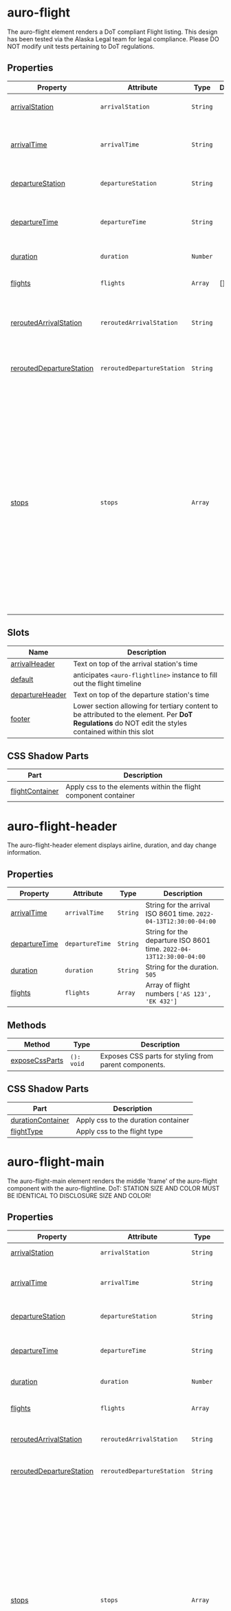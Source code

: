 <!-- AURO-GENERATED-CONTENT:START (FILE:src=./../docs/api.md) -->
<!-- The below content is automatically added from ./../docs/api.md -->

# auro-flight

The auro-flight element renders a DoT compliant Flight listing.
This design has been tested via the Alaska Legal team for legal compliance.
Please DO NOT modify unit tests pertaining to DoT regulations.

## Properties

| Property                   | Attribute                  | Type     | Default | Description                                      |
|----------------------------|----------------------------|----------|---------|--------------------------------------------------|
| [arrivalStation](#arrivalStation)           | `arrivalStation`           | `String` |         | String for the arrival station. `PVD`            |
| [arrivalTime](#arrivalTime)              | `arrivalTime`              | `String` |         | String for the arrival ISO 8601 time. `2022-04-13T12:30:00-04:00` |
| [departureStation](#departureStation)         | `departureStation`         | `String` |         | String for the departure station. `SEA`          |
| [departureTime](#departureTime)            | `departureTime`            | `String` |         | String for the departure ISO 8601 time. `2022-04-13T12:30:00-04:00` |
| [duration](#duration)                 | `duration`                 | `Number` |         | String for the duration. `505`                   |
| [flights](#flights)                  | `flights`                  | `Array`  | []      | Array of flight numbers `['AS 123', 'EK 432']`   |
| [reroutedArrivalStation](#reroutedArrivalStation)   | `reroutedArrivalStation`   | `String` |         | String for the new arrival station for rerouted flights. `AVP` |
| [reroutedDepartureStation](#reroutedDepartureStation) | `reroutedDepartureStation` | `String` |         | String for the new departure station for rerouted flights. `PDX` |
| [stops](#stops)                    | `stops`                    | `Array`  |         | Array of objects representing stopovers or layovers: "isStopover": bool, "arrivalStation": string, "duration": string ["123hr 123m"] (layover only). This content will not be used in the UI, but only constructs the a11y conversational phrase for screen readers and has no effect on the `auro-flight-segment` content. |

## Slots

| Name              | Description                                      |
|-------------------|--------------------------------------------------|
| [arrivalHeader](#arrivalHeader)   | Text on top of the arrival station's time        |
| [default](#default)         | anticipates `<auro-flightline>` instance to fill out the flight timeline |
| [departureHeader](#departureHeader) | Text on top of the departure station's time      |
| [footer](#footer)          | Lower section allowing for tertiary content to be attributed to the element. Per **DoT Regulations** do NOT edit the styles contained within this slot |

## CSS Shadow Parts

| Part              | Description                                      |
|-------------------|--------------------------------------------------|
| [flightContainer](#flightContainer) | Apply css to the elements within the flight component container |

# auro-flight-header

The auro-flight-header element displays airline, duration, and day change information.

## Properties

| Property        | Attribute       | Type     | Description                                      |
|-----------------|-----------------|----------|--------------------------------------------------|
| [arrivalTime](#arrivalTime)   | `arrivalTime`   | `String` | String for the arrival ISO 8601 time. `2022-04-13T12:30:00-04:00` |
| [departureTime](#departureTime) | `departureTime` | `String` | String for the departure ISO 8601 time. `2022-04-13T12:30:00-04:00` |
| [duration](#duration)      | `duration`      | `String` | String for the duration. `505`                   |
| [flights](#flights)       | `flights`       | `Array`  | Array of flight numbers `['AS 123', 'EK 432']`   |

## Methods

| Method           | Type       | Description                                      |
|------------------|------------|--------------------------------------------------|
| [exposeCssParts](#exposeCssParts) | `(): void` | Exposes CSS parts for styling from parent components. |

## CSS Shadow Parts

| Part                | Description                         |
|---------------------|-------------------------------------|
| [durationContainer](#durationContainer) | Apply css to the duration container |
| [flightType](#flightType)        | Apply css to the flight type        |

# auro-flight-main

The auro-flight-main element renders the middle 'frame' of the auro-flight component with the auro-flightline.
DoT: STATION SIZE AND COLOR MUST BE IDENTICAL TO DISCLOSURE SIZE AND COLOR!

## Properties

| Property                   | Attribute                  | Type     | Default                               | Description                                      |
|----------------------------|----------------------------|----------|---------------------------------------|--------------------------------------------------|
| [arrivalStation](#arrivalStation)           | `arrivalStation`           | `String` |                                       | Station of arrival, e.g. `SEA`                   |
| [arrivalTime](#arrivalTime)              | `arrivalTime`              | `String` |                                       | ISO 8601 time of arrival, e.g. `2022-04-13T12:30:00-04:00` |
| [departureStation](#departureStation)         | `departureStation`         | `String` |                                       | Station of departure, e.g. `PVD`                 |
| [departureTime](#departureTime)            | `departureTime`            | `String` |                                       | ISO 8601 time of departure, e.g. `2022-04-13T12:30:00-04:00` |
| [duration](#duration)                 | `duration`                 | `Number` |                                       | String for the duration. `505`                   |
| [flights](#flights)                  | `flights`                  | `Array`  |                                       | Array of flight numbers `['AS 123', 'EK 432']`   |
| [reroutedArrivalStation](#reroutedArrivalStation)   | `reroutedArrivalStation`   | `String` |                                       | Station of rerouted arrival, e.g. `AVP`          |
| [reroutedDepartureStation](#reroutedDepartureStation) | `reroutedDepartureStation` | `String` |                                       | Station of rerouted departure, e.g. `PDX`        |
| [stops](#stops)                    | `stops`                    | `Array`  |                                       | Array of objects representing stopovers or layovers: "isStopover": bool, "arrivalStation": string, "duration": string ["123hr 123m"] (layover only). This content will not be used in the UI, but only constructs the a11y conversational phrase for screen readers and has no effect on the `auro-flight-segment` content. |
| [template](#template)                 |                            | `object` | {}                                    |                                                  |
| [timeTemplate](#timeTemplate)             |                            | `object` | {"hour":"2-digit","minute":"2-digit"} | Time template object used by convertTime() method. |

## Methods

| Method           | Type       | Description                                      |
|------------------|------------|--------------------------------------------------|
| [exposeCssParts](#exposeCssParts) | `(): void` | Exposes CSS parts for styling from parent components. |

## Slots

| Name      | Description                                   |
|-----------|-----------------------------------------------|
| [default](#default) | anticipates `<auro-flight-segment>` instances |

## CSS Shadow Parts

| Part                 | Description                                      |
|----------------------|--------------------------------------------------|
| [arrivalContainer](#arrivalContainer)   | Apply css to the elements within the arrival container |
| [arrivalStation](#arrivalStation)     | Apply css to the elements to the arrival station |
| [arrivalTime](#arrivalTime)        | Apply css to the elements to the arrival time    |
| [departureContainer](#departureContainer) | Apply css to the elements within the departure container |
| [departureStation](#departureStation)   | Apply css to the elements to the departure station |
| [departureTime](#departureTime)      | Apply css to the elements to the departure time  |
<!-- AURO-GENERATED-CONTENT:END -->

## API Examples

### Basic

<div class="exampleWrapper">
  <!-- AURO-GENERATED-CONTENT:START (FILE:src=./../apiExamples/basic.html) -->
  <!-- The below content is automatically added from ./../apiExamples/basic.html -->
  <auro-flight
    flights='["AS 1436"]'
    duration="161"
    departureTime="2022-07-13T12:15:00-07:00"
    departureStation="SEA"
    arrivalTime="2022-07-13T14:56:00-07:00"
    arrivalStation="LAX">
    <auro-flightline></auro-flightline>
  </auro-flight>
  <!-- AURO-GENERATED-CONTENT:END -->
</div>
<auro-accordion alignRight>
  <span slot="trigger">See code</span>
<!-- AURO-GENERATED-CONTENT:START (CODE:src=./../apiExamples/basic.html) -->
<!-- The below code snippet is automatically added from ./../apiExamples/basic.html -->

```html
<auro-flight
  flights='["AS 1436"]'
  duration="161"
  departureTime="2022-07-13T12:15:00-07:00"
  departureStation="SEA"
  arrivalTime="2022-07-13T14:56:00-07:00"
  arrivalStation="LAX">
  <auro-flightline></auro-flightline>
</auro-flight>
```
<!-- AURO-GENERATED-CONTENT:END -->
</auro-accordion>

### Attribute Examples

#### <a name="attributeName"></a>`attributeName`<a href="#" style="float: right; font-size: 1rem; font-weight: 100;">back to top</a>
Explanation and use description.

<div class="exampleWrapper">
  <!-- AURO-GENERATED-CONTENT:START (FILE:src=./../apiExamples/basic.html) -->
  <!-- The below content is automatically added from ./../apiExamples/basic.html -->
  <auro-flight
    flights='["AS 1436"]'
    duration="161"
    departureTime="2022-07-13T12:15:00-07:00"
    departureStation="SEA"
    arrivalTime="2022-07-13T14:56:00-07:00"
    arrivalStation="LAX">
    <auro-flightline></auro-flightline>
  </auro-flight>
  <!-- AURO-GENERATED-CONTENT:END -->
</div>
<auro-accordion alignRight>
  <span slot="trigger">See code</span>
<!-- AURO-GENERATED-CONTENT:START (CODE:src=./../apiExamples/basic.html) -->
<!-- The below code snippet is automatically added from ./../apiExamples/basic.html -->

```html
<auro-flight
  flights='["AS 1436"]'
  duration="161"
  departureTime="2022-07-13T12:15:00-07:00"
  departureStation="SEA"
  arrivalTime="2022-07-13T14:56:00-07:00"
  arrivalStation="LAX">
  <auro-flightline></auro-flightline>
</auro-flight>
```
<!-- AURO-GENERATED-CONTENT:END -->
</auro-accordion>

### Property Examples

#### <a name="propertyName"></a>`propertyName`<a href="#" style="float: right; font-size: 1rem; font-weight: 100;">back to top</a>
Explanation and use description.

<div class="exampleWrapper">
  <!-- AURO-GENERATED-CONTENT:START (FILE:src=./../apiExamples/basic.html) -->
  <!-- The below content is automatically added from ./../apiExamples/basic.html -->
  <auro-flight
    flights='["AS 1436"]'
    duration="161"
    departureTime="2022-07-13T12:15:00-07:00"
    departureStation="SEA"
    arrivalTime="2022-07-13T14:56:00-07:00"
    arrivalStation="LAX">
    <auro-flightline></auro-flightline>
  </auro-flight>
  <!-- AURO-GENERATED-CONTENT:END -->
</div>
<auro-accordion alignRight>
  <span slot="trigger">See code</span>
<!-- AURO-GENERATED-CONTENT:START (CODE:src=./../apiExamples/basic.html) -->
<!-- The below code snippet is automatically added from ./../apiExamples/basic.html -->

```html
<auro-flight
  flights='["AS 1436"]'
  duration="161"
  departureTime="2022-07-13T12:15:00-07:00"
  departureStation="SEA"
  arrivalTime="2022-07-13T14:56:00-07:00"
  arrivalStation="LAX">
  <auro-flightline></auro-flightline>
</auro-flight>
```
<!-- AURO-GENERATED-CONTENT:END -->
</auro-accordion>

### Method Examples

#### <a name="methodName"></a>`methodName`<a href="#" style="float: right; font-size: 1rem; font-weight: 100;">back to top</a>
Explanation and use description.

<div class="exampleWrapper">
  <!-- AURO-GENERATED-CONTENT:START (FILE:src=./../apiExamples/basic.html) -->
  <!-- The below content is automatically added from ./../apiExamples/basic.html -->
  <auro-flight
    flights='["AS 1436"]'
    duration="161"
    departureTime="2022-07-13T12:15:00-07:00"
    departureStation="SEA"
    arrivalTime="2022-07-13T14:56:00-07:00"
    arrivalStation="LAX">
    <auro-flightline></auro-flightline>
  </auro-flight>
  <!-- AURO-GENERATED-CONTENT:END -->
</div>
<auro-accordion alignRight>
  <span slot="trigger">See code</span>
<!-- AURO-GENERATED-CONTENT:START (CODE:src=./../apiExamples/basic.html) -->
<!-- The below code snippet is automatically added from ./../apiExamples/basic.html -->

```html
<auro-flight
  flights='["AS 1436"]'
  duration="161"
  departureTime="2022-07-13T12:15:00-07:00"
  departureStation="SEA"
  arrivalTime="2022-07-13T14:56:00-07:00"
  arrivalStation="LAX">
  <auro-flightline></auro-flightline>
</auro-flight>
```
<!-- AURO-GENERATED-CONTENT:END -->
</auro-accordion>

### Event Examples

#### <a name="eventName"></a>`eventName`<a href="#" style="float: right; font-size: 1rem; font-weight: 100;">back to top</a>
Explanation and use description.

<div class="exampleWrapper">
  <!-- AURO-GENERATED-CONTENT:START (FILE:src=./../apiExamples/basic.html) -->
  <!-- The below content is automatically added from ./../apiExamples/basic.html -->
  <auro-flight
    flights='["AS 1436"]'
    duration="161"
    departureTime="2022-07-13T12:15:00-07:00"
    departureStation="SEA"
    arrivalTime="2022-07-13T14:56:00-07:00"
    arrivalStation="LAX">
    <auro-flightline></auro-flightline>
  </auro-flight>
  <!-- AURO-GENERATED-CONTENT:END -->
</div>
<auro-accordion alignRight>
  <span slot="trigger">See code</span>
<!-- AURO-GENERATED-CONTENT:START (CODE:src=./../apiExamples/basic.html) -->
<!-- The below code snippet is automatically added from ./../apiExamples/basic.html -->

```html
<auro-flight
  flights='["AS 1436"]'
  duration="161"
  departureTime="2022-07-13T12:15:00-07:00"
  departureStation="SEA"
  arrivalTime="2022-07-13T14:56:00-07:00"
  arrivalStation="LAX">
  <auro-flightline></auro-flightline>
</auro-flight>
```
<!-- AURO-GENERATED-CONTENT:END -->
</auro-accordion>

### Slot Examples

#### <a name="slotName"></a>`slotName`<a href="#" style="float: right; font-size: 1rem; font-weight: 100;">back to top</a>
Explanation and use description.

<div class="exampleWrapper">
  <!-- AURO-GENERATED-CONTENT:START (FILE:src=./../apiExamples/basic.html) -->
  <!-- The below content is automatically added from ./../apiExamples/basic.html -->
  <auro-flight
    flights='["AS 1436"]'
    duration="161"
    departureTime="2022-07-13T12:15:00-07:00"
    departureStation="SEA"
    arrivalTime="2022-07-13T14:56:00-07:00"
    arrivalStation="LAX">
    <auro-flightline></auro-flightline>
  </auro-flight>
  <!-- AURO-GENERATED-CONTENT:END -->
</div>
<auro-accordion alignRight>
  <span slot="trigger">See code</span>
<!-- AURO-GENERATED-CONTENT:START (CODE:src=./../apiExamples/basic.html) -->
<!-- The below code snippet is automatically added from ./../apiExamples/basic.html -->

```html
<auro-flight
  flights='["AS 1436"]'
  duration="161"
  departureTime="2022-07-13T12:15:00-07:00"
  departureStation="SEA"
  arrivalTime="2022-07-13T14:56:00-07:00"
  arrivalStation="LAX">
  <auro-flightline></auro-flightline>
</auro-flight>
```
<!-- AURO-GENERATED-CONTENT:END -->
</auro-accordion>

### CSS Shadow Parts Example

Use css part of `arrivalTime`, `arrivalStation`, `departureTime`, `departureStation`, `durationContainer`, `flightType` to customize their fonts.

<div class="exampleWrapper">
  <!-- AURO-GENERATED-CONTENT:START (FILE:src=./../apiExamples/customizeFont.html) -->
  <!-- The below content is automatically added from ./../apiExamples/customizeFont.html -->
  <auro-flight
    id="customizeFont"
    flights='["AS 1436"]'
    duration="161"
    departureTime="2022-07-13T12:15:00-07:00"
    departureStation="SEA"
    arrivalTime="2022-07-13T14:56:00-07:00"
    arrivalStation="LAX">
    <auro-flightline></auro-flightline>
  </auro-flight>
  <style>
    #customizeFont::part(arrivalTime) {
      font-size: 2rem;
      font-weight: bolder;
    }
    #customizeFont::part(departureTime) {
      font-size: 1.8rem;
    }
    #customizeFont::part(arrivalStation) {
      color: red;
    }
    #customizeFont::part(departureStation) {
      color: blue;
    }
    #customizeFont::part(durationContainer) {
      color: orange;
    }
    #customizeFont::part(flightType) {
      color: green;
    }
  </style>
  <!-- AURO-GENERATED-CONTENT:END -->
</div>
<auro-accordion alignRight>
  <span slot="trigger">See code</span>
<!-- AURO-GENERATED-CONTENT:START (CODE:src=./../apiExamples/customizeFont.html) -->
<!-- The below code snippet is automatically added from ./../apiExamples/customizeFont.html -->

```html
<auro-flight
  id="customizeFont"
  flights='["AS 1436"]'
  duration="161"
  departureTime="2022-07-13T12:15:00-07:00"
  departureStation="SEA"
  arrivalTime="2022-07-13T14:56:00-07:00"
  arrivalStation="LAX">
  <auro-flightline></auro-flightline>
</auro-flight>
<style>
  #customizeFont::part(arrivalTime) {
    font-size: 2rem;
    font-weight: bolder;
  }
  #customizeFont::part(departureTime) {
    font-size: 1.8rem;
  }
  #customizeFont::part(arrivalStation) {
    color: red;
  }
  #customizeFont::part(departureStation) {
    color: blue;
  }
  #customizeFont::part(durationContainer) {
    color: orange;
  }
  #customizeFont::part(flightType) {
    color: green;
  }
</style>
```
<!-- AURO-GENERATED-CONTENT:END -->
</auro-accordion>

### Theme Support

The component may be restyled using the following code sample and changing the values of the following token(s).

<!-- AURO-GENERATED-CONTENT:START (CODE:src=./../src/tokens.scss) -->
<!-- The below code snippet is automatically added from ./../src/tokens.scss -->

```scss
@import "./../node_modules/@aurodesignsystem/design-tokens/dist/auro-classic/SCSSVariables";
@import "./../node_modules/@aurodesignsystem/design-tokens/dist/alaska/SCSSVariables--alaska";

:host {
  --ds-auro-flight-footer-text-color: var(--ds-basic-color-texticon-muted, #{$ds-basic-color-texticon-muted});
  --ds-auro-flight-header-days-changed-text-color: var(--ds-basic-color-status-error, #{$ds-basic-color-status-error});
  --ds-auro-flight-header-text-color: var(--ds-basic-color-texticon-muted, #{$ds-basic-color-texticon-muted});
  --ds-auro-flight-cancelled-station-text-color: var(--ds-basic-color-status-error, #{$ds-basic-color-status-error});
  --ds-auro-flight-station-text-color: var(--ds-basic-color-texticon-muted, #{$ds-basic-color-texticon-muted});
  --ds-auro-flight-time-text-color: var(--ds-basic-color-texticon-default, #{$ds-basic-color-texticon-default});
}
```
<!-- AURO-GENERATED-CONTENT:END -->
